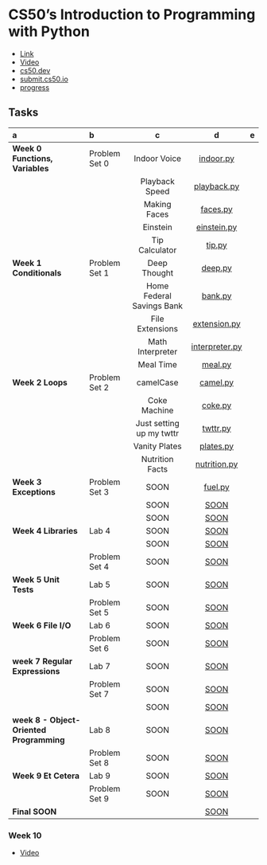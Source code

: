 # CS50’s Introduction to Programming with Python

* [Link](https://learning.edx.org/course/course-v1:HarvardX+CS50P+Python/home)
* [Video]()
* [cs50.dev]()
* [submit.cs50.io](https://submit.cs50.io/courses/1202/)
* [progress](https://cs50.me/cs50p)


## Tasks

a|b|c|d|e
:---|:---|:---:|:---:|:---:
**Week 0 Functions, Variables**|Problem Set 0|Indoor Voice|[indoor.py](./indoor/indoor.py)
|||Playback Speed|[playback.py](./playback/playback.py)
|||Making Faces|[faces.py](./faces/faces.py)
|||Einstein|[einstein.py](./einstein/einstein.py)
|||Tip Calculator|[tip.py](./tip/tip.py)
**Week 1 Conditionals**|Problem Set 1|Deep Thought|[deep.py](./deep/deep.py)
|||Home Federal Savings Bank|[bank.py](./bank/bank.py)
|||File Extensions|[extension.py](./extensions/extensions.py)
|||Math Interpreter|[interpreter.py](./interpreter/interpreter.py)
|||Meal Time|[meal.py](./meal/meal.py)
**Week 2 Loops**|Problem Set 2|camelCase|[camel.py](./camel/camel.py)
|||Coke Machine|[coke.py](./coke/coke.py)
|||Just setting up my twttr|[twttr.py](./twttr/twttr.py)
|||Vanity Plates|[plates.py](./plates/plates.py)
|||Nutrition Facts|[nutrition.py](./nutrition/nutrition.py)
**Week 3 Exceptions**|Problem Set 3|SOON|[fuel.py](./fuel/fuel.py)
|||SOON|[SOON]()
|||SOON|[SOON]()
**Week 4 Libraries**|Lab 4|SOON|[SOON]()
|||SOON|[SOON]()
||Problem Set 4|SOON|[SOON]()
**Week 5 Unit Tests**|Lab 5|SOON|[SOON]()
||Problem Set 5|SOON|[SOON]()
**Week 6 File I/O**|Lab 6|SOON|[SOON]()
||Problem Set 6|SOON|[SOON]()
**week 7 Regular Expressions**|Lab 7|SOON|[SOON]()
||Problem Set 7|SOON|[SOON]()
|||SOON|[SOON]()
**week 8 - Object-Oriented Programming**|Lab 8|SOON|[SOON]()
||Problem Set 8|SOON|[SOON]()
**Week 9 Et Cetera**|Lab 9|SOON|[SOON]()
||Problem Set 9|SOON|[SOON]()
**Final SOON**|||[SOON]()



### Week 10 
* [Video]()




